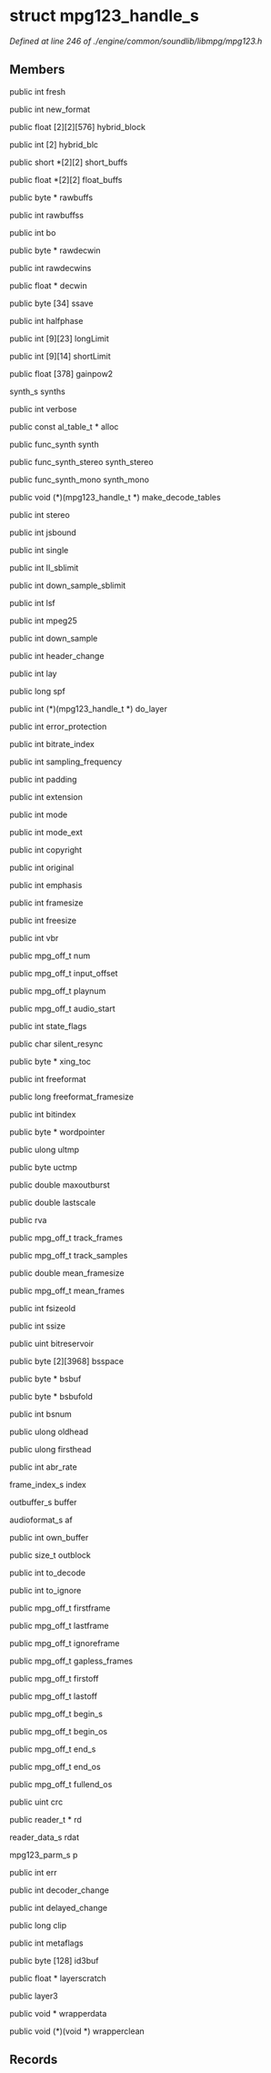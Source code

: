 # struct mpg123_handle_s

*Defined at line 246 of ./engine/common/soundlib/libmpg/mpg123.h*

## Members

public int fresh

public int new_format

public float [2][2][576] hybrid_block

public int [2] hybrid_blc

public short *[2][2] short_buffs

public float *[2][2] float_buffs

public byte * rawbuffs

public int rawbuffss

public int bo

public byte * rawdecwin

public int rawdecwins

public float * decwin

public byte [34] ssave

public int halfphase

public int [9][23] longLimit

public int [9][14] shortLimit

public float [378] gainpow2

synth_s synths

public int verbose

public const al_table_t * alloc

public func_synth synth

public func_synth_stereo synth_stereo

public func_synth_mono synth_mono

public void (*)(mpg123_handle_t *) make_decode_tables

public int stereo

public int jsbound

public int single

public int II_sblimit

public int down_sample_sblimit

public int lsf

public int mpeg25

public int down_sample

public int header_change

public int lay

public long spf

public int (*)(mpg123_handle_t *) do_layer

public int error_protection

public int bitrate_index

public int sampling_frequency

public int padding

public int extension

public int mode

public int mode_ext

public int copyright

public int original

public int emphasis

public int framesize

public int freesize

public int vbr

public mpg_off_t num

public mpg_off_t input_offset

public mpg_off_t playnum

public mpg_off_t audio_start

public int state_flags

public char silent_resync

public byte * xing_toc

public int freeformat

public long freeformat_framesize

public int bitindex

public byte * wordpointer

public ulong ultmp

public byte uctmp

public double maxoutburst

public double lastscale

public  rva

public mpg_off_t track_frames

public mpg_off_t track_samples

public double mean_framesize

public mpg_off_t mean_frames

public int fsizeold

public int ssize

public uint bitreservoir

public byte [2][3968] bsspace

public byte * bsbuf

public byte * bsbufold

public int bsnum

public ulong oldhead

public ulong firsthead

public int abr_rate

frame_index_s index

outbuffer_s buffer

audioformat_s af

public int own_buffer

public size_t outblock

public int to_decode

public int to_ignore

public mpg_off_t firstframe

public mpg_off_t lastframe

public mpg_off_t ignoreframe

public mpg_off_t gapless_frames

public mpg_off_t firstoff

public mpg_off_t lastoff

public mpg_off_t begin_s

public mpg_off_t begin_os

public mpg_off_t end_s

public mpg_off_t end_os

public mpg_off_t fullend_os

public uint crc

public reader_t * rd

reader_data_s rdat

mpg123_parm_s p

public int err

public int decoder_change

public int delayed_change

public long clip

public int metaflags

public byte [128] id3buf

public float * layerscratch

public  layer3

public void * wrapperdata

public void (*)(void *) wrapperclean



## Records







